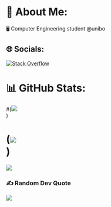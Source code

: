 <!--VBacchelli/VBacchelli** is a ✨ _special_ ✨ repository because its `README.md` (this file) appears on your GitHub profile.-->
# 💫 About Me:
🖥️ Computer Engineering student @unibo


## 🌐 Socials:
[![Stack Overflow](https://img.shields.io/badge/-Stackoverflow-FE7A16?logo=stack-overflow&logoColor=white)](https://stackoverflow.com/users/23055445) 
# 📊 GitHub Stats:
#(![](https://github-readme-stats.vercel.app/api?username=VBacchelli&theme=tokyonight&hide_border=false&include_all_commits=false&count_private=false)<br/>)
# (![](https://github-readme-streak-stats.herokuapp.com/?user=VBacchelli&theme=tokyonight&hide_border=false)<br/>)
![](https://github-readme-stats.vercel.app/api/top-langs/?username=VBacchelli&theme=tokyonight&hide_border=false&include_all_commits=false&count_private=false&layout=compact)

### ✍️ Random Dev Quote
![](https://quotes-github-readme.vercel.app/api?type=horizontal&theme=tokyonight)

<!-- Proudly created with GPRM ( https://gprm.itsvg.in ) -->
